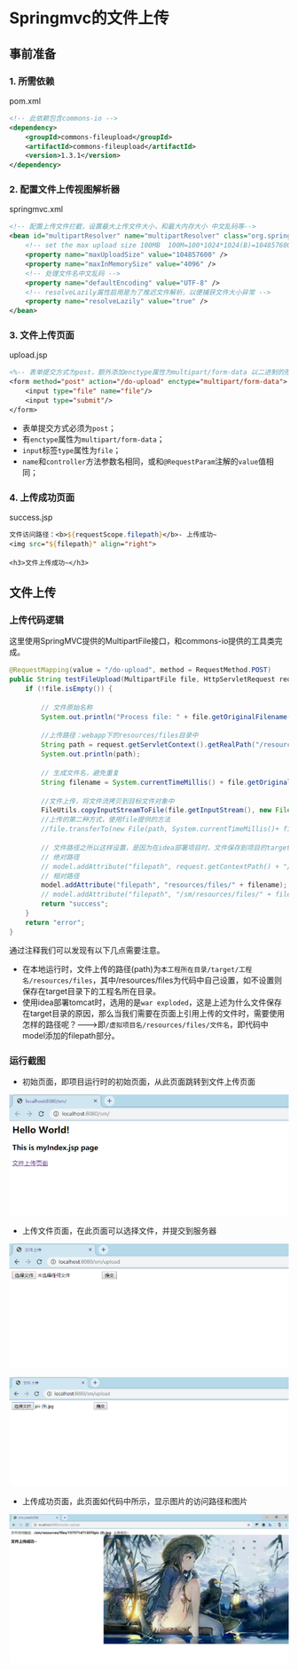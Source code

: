 # Springmvc的文件上传

## 事前准备

### 1. 所需依赖

pom.xml

```xml
<!-- 此依赖包含commons-io -->
<dependency>
    <groupId>commons-fileupload</groupId>
    <artifactId>commons-fileupload</artifactId>
    <version>1.3.1</version>
</dependency>
```

### 2. 配置文件上传视图解析器

springmvc.xml

```xml
<!-- 配置上传文件拦截，设置最大上传文件大小，和最大内存大小 中文乱码等-->
<bean id="multipartResolver" name="multipartResolver" class="org.springframework.web.multipart.commons.CommonsMultipartResolver">
    <!-- set the max upload size 100MB  100M=100*1024*1024(B)=104857600 bytes-->
    <property name="maxUploadSize" value="104857600" />
    <property name="maxInMemorySize" value="4096" />
    <!-- 处理文件名中文乱码 -->
    <property name="defaultEncoding" value="UTF-8" />
    <!-- resolveLazily属性启用是为了推迟文件解析，以便捕获文件大小异常 -->
    <property name="resolveLazily" value="true" />
</bean>
```

### 3. 文件上传页面

upload.jsp

```jsp
<%-- 表单提交方式为post，额外添加enctype属性为multipart/form-data 以二进制的形式传输数据 --%>
<form method="post" action="/do-upload" enctype="multipart/form-data">
    <input type="file" name="file"/>
    <input type="submit"/>
</form>
```

- 表单提交方式必须为`post`；
- 有`enctype`属性为`multipart/form-data`；
- `input`标签`type`属性为`file`；
- `name`和`controller`方法参数名相同，或和`@RequestParam`注解的`value`值相同；

### 4. 上传成功页面

success.jsp

```jsp
文件访问路径：<b>${requestScope.filepath}</b>- 上传成功~
<img src="${filepath}" align="right">

<h3>文件上传成功~</h3>
```

## 文件上传

### 上传代码逻辑

这里使用SpringMVC提供的MultipartFile接口，和commons-io提供的工具类完成。

```java
@RequestMapping(value = "/do-upload", method = RequestMethod.POST)
public String testFileUpload(MultipartFile file, HttpServletRequest request, Model model) throws IOException {
    if (!file.isEmpty()) {

        // 文件原始名称
        System.out.println("Process file: " + file.getOriginalFilename());

        //上传路径：webapp下的resources/files目录中
        String path = request.getServletContext().getRealPath("/resources/files");
        System.out.println(path);

        // 生成文件名，避免重复
        String filename = System.currentTimeMillis() + file.getOriginalFilename();

        //文件上传，将文件流拷贝到目标文件对象中
        FileUtils.copyInputStreamToFile(file.getInputStream(), new File(path, filename));
        //上传的第二种方式，使用file提供的方法
        //file.transferTo(new File(path, System.currentTimeMillis()+ file.getOriginalFilename()));

        // 文件路径之所以这样设置，是因为在idea部署项目时，文件保存到项目的target文件夹下，要通过部署的虚拟项目名+文件的路径访问
        // 绝对路径
        // model.addAttribute("filepath", request.getContextPath() + "/resources/files/" + filename);
        // 相对路径
        model.addAttribute("filepath", "resources/files/" + filename);
        // model.addAttribute("filepath", "/sm/resources/files/" + filename);
        return "success";
    }
    return "error";
}
```

通过注释我们可以发现有以下几点需要注意。

- 在本地运行时，文件上传的路径(path)为`本工程所在目录/target/工程名/resources/files`，其中/resources/files为代码中自己设置，如不设置则保存在target目录下的工程名所在目录。
- 使用idea部署tomcat时，选用的是`war exploded`，这是上述为什么文件保存在target目录的原因，那么当我们需要在页面上引用上传的文件时，需要使用怎样的路径呢？--->即`/虚拟项目名/resources/files/文件名`，即代码中model添加的filepath部分。

### 运行截图

- 初始页面，即项目运行时的初始页面，从此页面跳转到文件上传页面

![](https://raw.githubusercontent.com/zsy0216/image/master/notes/20191207182650.png)

- 上传文件页面，在此页面可以选择文件，并提交到服务器

![](https://raw.githubusercontent.com/zsy0216/image/master/notes/20191207182801.png)

![](https://raw.githubusercontent.com/zsy0216/image/master/notes/20191207183041.png)

- 上传成功页面，此页面如代码中所示，显示图片的访问路径和图片

![](https://raw.githubusercontent.com/zsy0216/image/master/notes/20191207183211.png)

